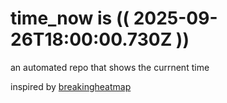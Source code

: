 # time_now is (( 2025-09-26T18:00:00.730Z ))

an automated repo that shows the currnent time

inspired by [breakingheatmap](https://github.com/breakingheatmap/breakingheatmap)